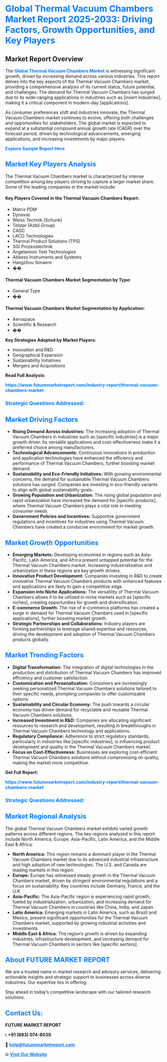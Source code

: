 <h1 style="color: #007BFF;">Global Thermal Vacuum Chambers Market Report 2025-2033: Driving Factors, Growth Opportunities, and Key Players</h1>

<section id="overview">
<h2>Market Report Overview</h2>
<p>The <a href="https://www.futuremarketreport.com/industry-report/thermal-vacuum-chambers-market" style="color: #007BFF; text-decoration: none;"><strong>Global Thermal Vacuum Chambers Market</strong></a> is witnessing significant growth, driven by increasing demand across various industries. This report delves into the key aspects of the Thermal Vacuum Chambers market, providing a comprehensive analysis of its current status, future potential, and challenges. The demand for Thermal Vacuum Chambers has surged due to its wide-ranging applications in industries such as [insert industries], making it a critical component in modern-day [applications].</p>
<p>As consumer preferences shift and industries innovate, the Thermal Vacuum Chambers market continues to evolve, offering both challenges and opportunities for stakeholders. The global market is expected to expand at a substantial compound annual growth rate (CAGR) over the forecast period, driven by technological advancements, emerging applications, and increasing investments by major players.</p>
</section>

<section id="overview">
<p><a href="https://www.futuremarketreport.com/request-sample/reportId=118233" style="color: #007BFF; text-decoration: none;"><strong>Explore Sample Report Here</strong></a></p>
</section>

<section id="key-players">
<h2 style="color: #007BFF;">Market Key Players Analysis</h2>
<p>The Thermal Vacuum Chambers market is characterized by intense competition among key players striving to capture a larger market share. Some of the leading companies in the market include:</p>
<h4>Key Players Covered in the Thermal Vacuum Chambers Report:</h4>
<ul><li>Matrix PDM</li><li>Dynavac</li><li>Weiss Technik (Schunk)</li><li>Telstar (Azbil Group)</li><li>CASC</li><li>LACO Technologies</li><li>Thermal Product Solutions (TPS)</li><li>SGI Prozesstechnik</li><li>Angelantoni Test Technologies</li><li>Abbess Instruments and Systems</li><li>Hangzhou Simaero</li><li>��</li></ul>
<h4>Thermal Vacuum Chambers Market Segmentation by Type:</h4>
<ul><li>General Type</li><li>��</li></ul>

<h4>Thermal Vacuum Chambers Market Segmentation by Application:</h4>
<ul><li>Aerospace</li><li>Scientific &amp; Research</li><li>��</li></ul>
<p><strong>Key Strategies Adopted by Market Players:</strong></p>
<ul>
<li>Innovation and R&D</li>
<li>Geographical Expansion</li>
<li>Sustainability Initiatives</li>
<li>Mergers and Acquisitions</li>
</ul>
</section>

<section>
<p><strong>Read Full Analysis: </strong></p><a href="https://www.futuremarketreport.com/industry-report/thermal-vacuum-chambers-market" style="color: #007BFF; text-decoration: none;"><strong>https://www.futuremarketreport.com/industry-report/thermal-vacuum-chambers-market</strong></a>
<h3 style="color: #007BFF;">Strategic Questions Addressed:</h3>
</section>

<section id="driving-factors">
<h2 style="color: #007BFF;">Market Driving Factors</h2>
<ul>
<li><strong>Rising Demand Across Industries:</strong> The increasing adoption of Thermal Vacuum Chambers in industries such as [specific industries] is a major growth driver. Its versatile applications and cost-effectiveness make it a preferred choice among manufacturers.</li>
<li><strong>Technological Advancements:</strong> Continuous innovations in production and application technologies have enhanced the efficiency and performance of Thermal Vacuum Chambers, further boosting market demand.</li>
<li><strong>Sustainability and Eco-Friendly Initiatives:</strong> With growing environmental concerns, the demand for sustainable Thermal Vacuum Chambers solutions has surged. Companies are investing in eco-friendly variants to align with global sustainability goals.</li>
<li><strong>Growing Population and Urbanization:</strong> The rising global population and rapid urbanization have increased the demand for [specific products], where Thermal Vacuum Chambers plays a vital role in meeting consumer needs.</li>
<li><strong>Government Policies and Incentives:</strong> Supportive government regulations and incentives for industries using Thermal Vacuum Chambers have created a conducive environment for market growth.</li>
</ul>
</section>

<section id="growth-opportunities">
<h2 style="color: #007BFF;">Market Growth Opportunities</h2>
<ul>
<li><strong>Emerging Markets:</strong> Developing economies in regions such as Asia-Pacific, Latin America, and Africa present untapped potential for the Thermal Vacuum Chambers market. Increasing industrialization and urbanization in these regions are key growth drivers.</li>
<li><strong>Innovative Product Development:</strong> Companies investing in R&D to create innovative Thermal Vacuum Chambers products with enhanced features and applications are likely to gain a competitive edge.</li>
<li><strong>Expansion into Niche Applications:</strong> The versatility of Thermal Vacuum Chambers allows it to be utilized in niche markets such as [specific niches], creating opportunities for growth and diversification.</li>
<li><strong>E-commerce Growth:</strong> The rise of e-commerce platforms has created a surge in demand for Thermal Vacuum Chambers used in [specific applications], further boosting market growth.</li>
<li><strong>Strategic Partnerships and Collaborations:</strong> Industry players are forming partnerships to leverage shared expertise and resources, driving the development and adoption of Thermal Vacuum Chambers products globally.</li>
</ul>
</section>

<section id="trending-factors">
<h2 style="color: #007BFF;">Market Trending Factors</h2>
<ul>
<li><strong>Digital Transformation:</strong> The integration of digital technologies in the production and distribution of Thermal Vacuum Chambers has improved efficiency and customer satisfaction.</li>
<li><strong>Customization and Personalization:</strong> Consumers are increasingly seeking personalized Thermal Vacuum Chambers solutions tailored to their specific needs, prompting companies to offer customizable options.</li>
<li><strong>Sustainability and Circular Economy:</strong> The push towards a circular economy has driven demand for recyclable and reusable Thermal Vacuum Chambers solutions.</li>
<li><strong>Increased Investment in R&D:</strong> Companies are allocating significant resources to research and development, resulting in breakthroughs in Thermal Vacuum Chambers technology and applications.</li>
<li><strong>Regulatory Compliance:</strong> Adherence to strict regulatory standards, particularly in industries like [specific industries], is influencing product development and quality in the Thermal Vacuum Chambers market.</li>
<li><strong>Focus on Cost-Effectiveness:</strong> Businesses are exploring cost-efficient Thermal Vacuum Chambers solutions without compromising on quality, making the market more competitive.</li>
</ul>
</section>

<section>
<p><strong>Get Full Report: </strong></p><a href="https://www.futuremarketreport.com/industry-report/thermal-vacuum-chambers-market" style="color: #007BFF; text-decoration: none;"><strong>https://www.futuremarketreport.com/industry-report/thermal-vacuum-chambers-market</strong></a>
<h3 style="color: #007BFF;">Strategic Questions Addressed:</h3>
</section>


<section id="regional-analysis">
<h2 style="color: #007BFF;">Market Regional Analysis</h2>
<p>The global Thermal Vacuum Chambers market exhibits varied growth patterns across different regions. The key regions analyzed in this report include North America, Europe, Asia-Pacific, Latin America, and the Middle East & Africa:</p>
<ul>
<li><strong>North America:</strong> This region remains a dominant player in the Thermal Vacuum Chambers market due to its advanced industrial infrastructure and high adoption of new technologies. The U.S. and Canada are leading markets in this region.</li>
<li><strong>Europe:</strong> Europe has witnessed steady growth in the Thermal Vacuum Chambers market, driven by stringent environmental regulations and a focus on sustainability. Key countries include Germany, France, and the U.K.</li>
<li><strong>Asia-Pacific:</strong> The Asia-Pacific region is experiencing rapid growth, fueled by industrialization, urbanization, and increasing demand for Thermal Vacuum Chambers in countries like China, India, and Japan.</li>
<li><strong>Latin America:</strong> Emerging markets in Latin America, such as Brazil and Mexico, present significant opportunities for the Thermal Vacuum Chambers market, supported by growing industrial activities and investments.</li>
<li><strong>Middle East & Africa:</strong> The region’s growth is driven by expanding industries, infrastructure development, and increasing demand for Thermal Vacuum Chambers in sectors like [specific sectors].</li>
</ul>
</section>

<footer>
<h2 style="color: #007BFF;">About FUTURE MARKET REPORT</h2>
<p>We are a trusted name in market research and advisory services, delivering actionable insights and strategic support to businesses across diverse industries. Our expertise lies in offering:</p>

<p>Stay ahead in today’s competitive landscape with our tailored research solutions.</p>

<h2 style="color: #007BFF;">Contact Us:</h2>
<p><strong>FUTURE MARKET REPORT</strong></p>
<p>📞 <strong>+91 (883) 074-8030</strong></p>
<p>📧 <strong><a href="mailto:help@futuremarketreport.com" style="color: #007BFF;">help@futuremarketreport.com</a></strong></p>
<p>🌐 <strong><a href="https://www.futuremarketreport.com/" style="color: #007BFF;">Visit Our Website</a></strong></p>
</footer>